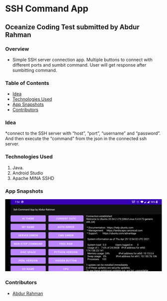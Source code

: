 # SSH Command App
## Oceanize Coding Test submitted by Abdur Rahman

### Overview
* Simple SSH server connection app. Multiple buttons to connect with different ports and sumbit command. User will get response after sumbitting command.


### Table of Contents
* [Idea](#idea)
* [Technologies Used](#technologies-used)
* [App Snapshots](#app-snapshots)
* [Contributors](#contributors)

### Idea
*connect to the SSH server with “host”, “port”, “username” and “password”. And then execute the “command” from the json in the connected ssh server.

### Technologies Used
1. Java.
2. Android Studio
3. Apache MINA SSHD

### App Snapshots
![Features snapshot 1](https://github.com/abdurdp/SshCommadApp/blob/master/App_Snapshots/feature_set1.jpg?raw=true "Title")

### Contributors
* [Abdur Rahman](https://github.com/abdurdp)


